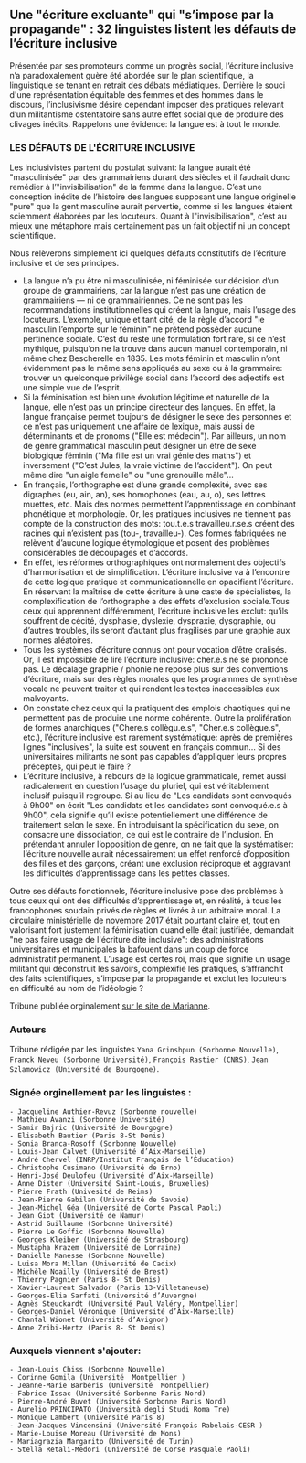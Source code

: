## Une "écriture excluante" qui "s’impose par la propagande" : 32 linguistes listent les défauts de l’écriture inclusive

Présentée par ses promoteurs comme un progrès social, l’écriture inclusive n’a paradoxalement guère été abordée sur le plan scientifique, la linguistique se tenant en retrait des débats médiatiques. Derrière le souci d'une représentation équitable des femmes et des hommes dans le discours, l’inclusivisme désire cependant imposer des pratiques relevant d’un militantisme ostentatoire sans autre effet social que de produire des clivages inédits. Rappelons une évidence: la langue est à tout le monde.

### LES DÉFAUTS DE L'ÉCRITURE INCLUSIVE



Les inclusivistes partent du postulat suivant: la langue aurait été "masculinisée" par des grammairiens durant des siècles et il faudrait donc remédier à l’"invisibilisation" de la femme dans la langue. C’est une conception inédite de l’histoire des langues supposant une langue originelle "pure" que la gent masculine aurait pervertie, comme si les langues étaient sciemment élaborées par les locuteurs. Quant à l"invisibilisation", c’est au mieux une métaphore mais certainement pas un fait objectif ni un concept scientifique.

Nous relèverons simplement ici quelques défauts constitutifs de l’écriture inclusive et de ses principes.

- La langue n’a pu être ni masculinisée, ni féminisée sur décision d’un groupe de grammairiens, car la langue n’est pas une création de grammairiens 
— ni de grammairiennes. Ce ne sont pas les recommandations institutionnelles qui créent la langue, mais l’usage des locuteurs. L’exemple, unique et tant cité, de la règle d’accord "le masculin l’emporte sur le féminin" ne prétend posséder aucune pertinence sociale. C’est du reste une formulation fort rare, si ce n’est mythique, puisqu’on ne la trouve dans aucun manuel contemporain, ni même chez Bescherelle en 1835. Les mots féminin et masculin n’ont évidemment pas le même sens appliqués au sexe ou à la grammaire: trouver un quelconque privilège social dans l’accord des adjectifs est une simple vue de l’esprit.
- Si la féminisation est bien une évolution légitime et naturelle de la langue, elle n’est pas un principe directeur des langues. En effet, la langue française permet toujours de désigner le sexe des personnes et ce n’est pas uniquement une affaire de lexique, mais aussi de déterminants et de pronoms ("Elle est médecin"). Par ailleurs, un nom de genre grammatical masculin peut désigner un être de sexe biologique féminin ("Ma fille est un vrai génie des maths") et inversement ("C’est Jules, la vraie victime de l’accident"). On peut même dire "un aigle femelle" ou "une grenouille mâle"…
- En français, l’orthographe est d’une grande complexité, avec ses digraphes (eu, ain, an), ses homophones (eau, au, o), ses lettres muettes, etc. Mais des normes permettent l’apprentissage en combinant phonétique et morphologie. Or, les pratiques inclusives ne tiennent pas compte de la construction des mots: tou.t.e.s travailleu.r.se.s créent des racines qui n’existent pas (tou-, travailleu-). Ces formes fabriquées ne relèvent d’aucune logique étymologique et posent des problèmes considérables de découpages et d’accords.
- En effet, les réformes orthographiques ont normalement des objectifs d’harmonisation et de simplification. L’écriture inclusive va à l’encontre de cette logique pratique et communicationnelle en opacifiant l’écriture. En réservant la maîtrise de cette écriture à une caste de spécialistes, la complexification de l’orthographe a des effets d’exclusion sociale.Tous ceux qui apprennent différemment, l’écriture inclusive les exclut: qu’ils souffrent de cécité, dysphasie, dyslexie, dyspraxie, dysgraphie, ou d’autres troubles, ils seront d’autant plus fragilisés par une graphie aux normes aléatoires.
- Tous les systèmes d’écriture connus ont pour vocation d’être oralisés. Or, il est impossible de lire l’écriture inclusive: cher.e.s ne se prononce pas. Le décalage graphie / phonie ne repose plus sur des conventions d’écriture, mais sur des règles morales que les programmes de synthèse vocale ne peuvent traiter et qui rendent les textes inaccessibles aux malvoyants.
- On constate chez ceux qui la pratiquent des emplois chaotiques qui ne permettent pas de produire une norme cohérente. Outre la prolifération de formes anarchiques ("Chere.s collègu.e.s", "Cher.e.s collègue.s", etc.), l’écriture inclusive est rarement systématique: après de premières lignes "inclusives", la suite est souvent en français commun… Si des universitaires militants ne sont pas capables d’appliquer leurs propres préceptes, qui peut le faire ?
- L’écriture inclusive, à rebours de la logique grammaticale, remet aussi radicalement en question l’usage du pluriel, qui est véritablement inclusif puisqu’il regroupe. Si au lieu de "Les candidats sont convoqués à 9h00" on écrit "Les candidats et les candidates sont convoqué.e.s à 9h00", cela signifie qu’il existe potentiellement une différence de traitement selon le sexe. En introduisant la spécification du sexe, on consacre une dissociation, ce qui est le contraire de l’inclusion. En prétendant annuler l’opposition de genre, on ne fait que la systématiser: l’écriture nouvelle aurait nécessairement un effet renforcé d’opposition des filles et des garçons, créant une exclusion réciproque et aggravant les difficultés d’apprentissage dans les petites classes.


Outre ses défauts fonctionnels, l’écriture inclusive pose des problèmes à tous ceux qui ont des difficultés d’apprentissage et, en réalité, à tous les francophones soudain privés de règles et livrés à un arbitraire moral. La circulaire ministérielle de novembre 2017 était pourtant claire et, tout en valorisant fort justement la féminisation quand elle était justifiée, demandait "ne pas faire usage de l'écriture dite inclusive": des administrations universitaires et municipales la bafouent dans un coup de force administratif permanent. L’usage est certes roi, mais que signifie un usage militant qui déconstruit les savoirs, complexifie les pratiques, s’affranchit des faits scientifiques, s’impose par la propagande et exclut les locuteurs en difficulté au nom de l’idéologie ?

Tribune publiée orginalement [sur le site de Marianne](https://www.marianne.net/debattons/tribunes/une-ecriture-excluante-qui-s-impose-par-la-propagande-32-linguistes-listent-les).

### Auteurs

Tribune rédigée par les linguistes `Yana Grinshpun (Sorbonne Nouvelle)`, `Franck Neveu (Sorbonne Université)`, `François Rastier (CNRS)`, `Jean Szlamowicz (Université de Bourgogne)`.

### Signée orginellement par les linguistes :
```
- Jacqueline Authier-Revuz (Sorbonne nouvelle)
- Mathieu Avanzi (Sorbonne Université)
- Samir Bajric (Université de Bourgogne)
- Elisabeth Bautier (Paris 8-St Denis)
- Sonia Branca-Rosoff (Sorbonne Nouvelle)
- Louis-Jean Calvet (Université d’Aix-Marseille)
- André Chervel (INRP/Institut Français de l’Éducation)
- Christophe Cusimano (Université de Brno)
- Henri-José Deulofeu (Université d’Aix-Marseille)
- Anne Dister (Université Saint-Louis, Bruxelles)
- Pierre Frath (Univesité de Reims)
- Jean-Pierre Gabilan (Université de Savoie)
- Jean-Michel Géa (Université de Corte Pascal Paoli)
- Jean Giot (Université de Namur)
- Astrid Guillaume (Sorbonne Université)
- Pierre Le Goffic (Sorbonne Nouvelle)
- Georges Kleiber (Université de Strasbourg)
- Mustapha Krazem (Université de Lorraine)
- Danielle Manesse (Sorbonne Nouvelle)
- Luisa Mora Millan (Université de Cadix)
- Michèle Noailly (Université de Brest)
- Thierry Pagnier (Paris 8- St Denis)
- Xavier-Laurent Salvador (Paris 13-Villetaneuse)
- Georges-Elia Sarfati (Université d’Auvergne)
- Agnès Steuckardt (Université Paul Valéry, Montpellier)
- Georges-Daniel Véronique (Université d’Aix-Marseille)
- Chantal Wionet (Université d’Avignon)
- Anne Zribi-Hertz (Paris 8- St Denis)
```

### Auxquels viennent s'ajouter:
```
- Jean-Louis Chiss (Sorbonne Nouvelle)
- Corinne Gomila (Université  Montpellier )
- Jeanne-Marie Barbéris (Université  Montpellier) 
- Fabrice Issac (Université Sorbonne Paris Nord)
- Pierre-André Buvet (Université Sorbonne Paris Nord)
- Aurelio PRINCIPATO (Università degli Studi Roma Tre)
- Monique Lambert (Université Paris 8)
- Jean-Jacques Vincensini (Université François Rabelais-CESR )
- Marie-Louise Moreau (Université de Mons)
- Mariagrazia Margarito (Université de Turin)
- Stella Retali-Medori (Université de Corse Pasquale Paoli)


